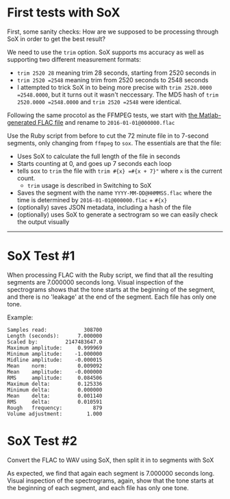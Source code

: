# First tests with SoX

First, some sanity checks: How are we supposed to be processing through SoX in order to get the best result?

We need to use the `trim` option. SoX supports ms accuracy as well as supporting two different measurement formats:

- `trim 2520 28` meaning trim 28 seconds, starting from 2520 seconds in
- `trim 2520 =2548` meaning trim from 2520 seconds to 2548 seconds
- I attempted to trick SoX in to being more precise with `trim 2520.0000 =2548.0000`, but it turns out it wasn't neccessary. The MD5 hash of `trim 2520.0000 =2548.0000` and `trim 2520 =2548` were identical.

Following the same procotol as the FFMPEG tests, we start with [the Matlab-generated FLAC file](https://archive.org/details/72MinuteAudioFileWithTonesAt7SecondIntervals) and rename to `2016-01-01@000000.flac`

Use the Ruby script from before to cut the 72 minute file in to 7-second segments, only changing from `ffmpeg` to `sox`.
The essentials are that the file:

- Uses SoX to calculate the full length of the file in seconds
- Starts counting at 0, and goes up 7 seconds each loop
- tells sox to `trim` the file with `trim #{x} =#{x + 7}"` where `x` is the current count.
	- `trim` usage is described in Switching to SoX
- Saves the segment with the name `YYYY-MM-DD@HHMMSS.flac` where the time is determined by `2016-01-01@000000.flac` + `#{x}`
- (optionally) saves JSON metadata, including a hash of the file
- (optionally) uses SoX to generate a sectrogram so we can easily check the output visually

---

# SoX Test #1

When processing FLAC with the Ruby script, we find that all the resulting segments are 7.000000 seconds long.
Visual inspection of the spectrograms shows that the tone starts at the beginning of the segment, and there is no 'leakage' at the end of the segment. Each file has only one tone.

Example:

```
Samples read:            308700
Length (seconds):      7.000000
Scaled by:         2147483647.0
Maximum amplitude:     0.999969
Minimum amplitude:    -1.000000
Midline amplitude:    -0.000015
Mean    norm:          0.009092
Mean    amplitude:    -0.000000
RMS     amplitude:     0.084506
Maximum delta:         0.125336
Minimum delta:         0.000000
Mean    delta:         0.001140
RMS     delta:         0.010591
Rough   frequency:          879
Volume adjustment:        1.000
```


# SoX Test #2

Convert the FLAC to WAV using SoX, then split it in to segments with SoX

As expected, we find that again each segment is 7.000000 seconds long.
Visual inspection of the spectrograms, again, show that the tone starts at the beginning of each segment, and each file has only one tone.
